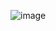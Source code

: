 ![image](https://user-images.githubusercontent.com/7061196/224185915-c761307c-247a-450f-94d7-c95722837f3a.png)
